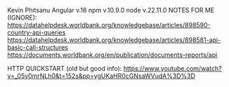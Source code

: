 Kevin Phitsanu
Angular v.16
npm v.10.9.0
node v.22.11.0
NOTES FOR ME (IGNORE):
https://datahelpdesk.worldbank.org/knowledgebase/articles/898590-country-api-queries
https://datahelpdesk.worldbank.org/knowledgebase/articles/898581-api-basic-call-structures
https://documents.worldbank.org/en/publication/documents-reports/api

HTTP QUICKSTART (old but good info):
https://www.youtube.com/watch?v=_05v0mrNLh0&t=152s&pp=ygUKaHR0cGNsaWVudA%3D%3D